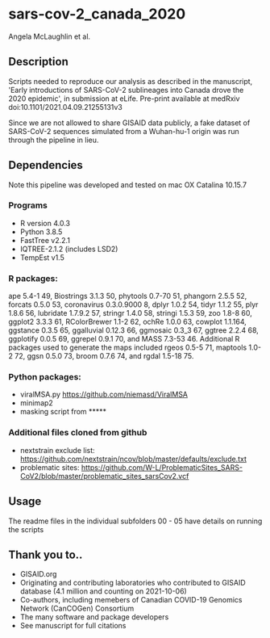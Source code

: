 # sars-cov-2_canada_2020
Angela McLaughlin et al. 

## Description
Scripts needed to reproduce our analysis as described in the manuscript, 'Early introductions of SARS-CoV-2 sublineages into Canada drove the 2020 epidemic', in submission at eLife. Pre-print available at medRxiv doi:10.1101/2021.04.09.21255131v3

Since we are not allowed to share GISAID data publicly, a fake dataset of SARS-CoV-2 sequences simulated from a Wuhan-hu-1 origin was run through the pipeline in lieu.

## Dependencies
Note this pipeline was developed and tested on mac OX Catalina 10.15.7 

### Programs
* R version 4.0.3
* Python 3.8.5
* FastTree v2.2.1 
* IQTREE-2.1.2 (includes LSD2)
* TempEst v1.5 

### R packages:
ape 5.4-1 49, Biostrings 3.1.3 50, phytools 0.7-70 51, phangorn 2.5.5 52, forcats 0.5.0 53, coronavirus 0.3.0.9000 8, dplyr 1.0.2 54, tidyr 1.1.2 55, plyr 1.8.6 56, lubridate 1.7.9.2 57, stringr 1.4.0 58, stringi 1.5.3 59, zoo 1.8-8 60, ggplot2 3.3.3 61, RColorBrewer 1.1-2 62, ochRe 1.0.0 63, cowplot 1.1.164, ggstance 0.3.5 65, ggalluvial 0.12.3 66, ggmosaic 0.3_3 67, ggtree 2.2.4 68, ggplotify 0.0.5 69, ggrepel 0.9.1 70, and MASS 7.3-53 46. Additional R packages used to generate the maps included rgeos 0.5-5 71, maptools 1.0-2 72, ggsn 0.5.0 73, broom 0.7.6 74, and rgdal 1.5-18 75.

### Python packages:
* viralMSA.py https://github.com/niemasd/ViralMSA
* minimap2
* masking script from *****

### Additional files cloned from github
* nextstrain exclude list: https://github.com/nextstrain/ncov/blob/master/defaults/exclude.txt
* problematic sites: https://github.com/W-L/ProblematicSites_SARS-CoV2/blob/master/problematic_sites_sarsCov2.vcf

## Usage
The readme files in the individual subfolders 00 - 05 have details on running the scripts

## Thank you to.. 
* GISAID.org
* Originating and contributing laboratories who contributed to GISAID database (4.1 million and counting on 2021-10-06)
* Co-authors, including memebers of Canadian COVID-19 Genomics Network (CanCOGen) Consortium
* The many software and package developers
* See manuscript for full citations

